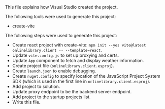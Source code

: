 This file explains how Visual Studio created the project.

The following tools were used to generate this project:
- create-vite

The following steps were used to generate this project:
- Create react project with create-vite: `npm init --yes vite@latest onlinelibrary.client -- --template=react`.
- Update `vite.config.js` to set up proxying and certs.
- Update `App` component to fetch and display weather information.
- Create project file (`onlinelibrary.client.esproj`).
- Create `launch.json` to enable debugging.
- Create `nuget.config` to specify location of the JavaScript Project System SDK (which is used in the first line in `onlinelibrary.client.esproj`).
- Add project to solution.
- Update proxy endpoint to be the backend server endpoint.
- Add project to the startup projects list.
- Write this file.
